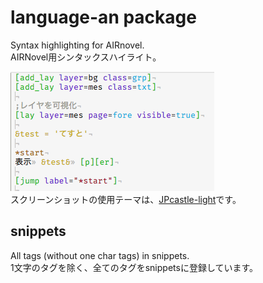 # language-an package

Syntax highlighting for AIRnovel.  
AIRNovel用シンタックスハイライト。

![screenshot](https://raw.githubusercontent.com/SetoAira/language-an/master/screenshot.png)  
スクリーンショットの使用テーマは、[JPcastle-light](https://github.com/SetoAira/jpcastle-light-syntax)です。

## snippets
All tags (without one char tags) in snippets.  
1文字のタグを除く、全てのタグをsnippetsに登録しています。
